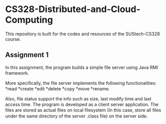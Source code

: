 # CS328-Distributed-and-Cloud-Computing

This repository is built for the codes and resources of the SUStech-CS328 course.

## Assignment 1
In this assignment, the program builds a simple ﬁle server using Java RMI framework. 

More speciﬁcally, the ﬁle server implements the following functionalities: 
*read 
*create 
*edit 
*delete 
*copy 
*move 
*rename. 

Also, ﬁle status support the info such as size, last modify time and last access time. The program is developed as a client server application. The ﬁles are stored as actual ﬁles on local ﬁlesystem (In this case, store all ﬁles under the same directory of the server .class ﬁle) on the server side.
